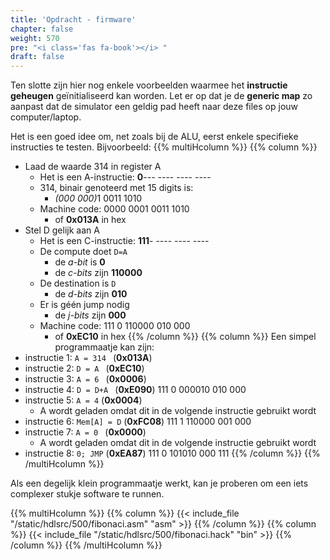 ```yaml
---
title: 'Opdracht - firmware'
chapter: false
weight: 570
pre: "<i class='fas fa-book'></i> "
draft: false
---
```


Ten slotte zijn hier nog enkele voorbeelden waarmee het **instructie geheugen** geïnitialiseerd kan worden. Let er op dat je de **generic map** zo aanpast dat de simulator een geldig pad heeft naar deze files op jouw computer/laptop.



Het is een goed idee om, net zoals bij de ALU, eerst enkele specifieke instructies te testen. Bijvoorbeeld: 
{{% multiHcolumn %}}
{{% column %}}
* Laad de waarde 314 in register A
  * Het is een A-instructie: **0**&#45;&#45;&#45; &#45;&#45;&#45;&#45; &#45;&#45;&#45;&#45; &#45;&#45;&#45;&#45;
  * 314, binair genoteerd met 15 digits is: 
    * <i>(000 000)</i>1 0011 1010
  * Machine code: 0000 0001 0011 1010
    * of **0x013A** in hex
* Stel D gelijk aan A
  * Het is een C-instructie: **111**&#45; &#45;&#45;&#45;&#45; &#45;&#45;&#45;&#45; &#45;&#45;&#45;&#45;
  * De compute doet ```D=A``` 
    * de *a-bit* is **0**
    * de *c-bits* zijn **110000**
  * De destination is ```D```
    * de *d-bits* zijn **010**
  * Er is géén jump nodig
    * de *j-bits* zijn **000**
  * Machine code: 111 0 110000 010 000
    * of **0xEC10** in hex
{{% /column %}}
{{% column %}}
Een simpel programmaatje kan zijn:
* instructie 1: ```A = 314 ``` (**0x013A**)
* instructie 2: ```D = A ``` (**0xEC10**)
* instructie 3: ```A = 6 ``` (**0x0006**)
* instructie 4: ```D = D+A ``` (**0xE090**) 111 0 000010 010 000
* instructie 5: ```A = 4```  (**0x0004**)
  * A wordt geladen omdat dit in de volgende instructie gebruikt wordt
* instructie 6: ```Mem[A] = D``` (**0xFC08**) 111 1 110000 001 000
* instructie 7: ```A = 0 ``` (**0x0000**)
  * A wordt geladen omdat dit in de volgende instructie gebruikt wordt
* instructie 8: ```0; JMP``` (**0xEA87**) 111 0 101010 000 111
{{% /column %}}
{{% /multiHcolumn %}}

Als een degelijk klein programmaatje werkt, kan je proberen om een iets complexer stukje software te runnen.

{{% multiHcolumn %}}
{{% column %}}
{{< include_file "/static/hdlsrc/500/fibonaci.asm" "asm" >}}
{{% /column %}}
{{% column %}}
{{< include_file "/static/hdlsrc/500/fibonaci.hack" "bin" >}}
{{% /column %}}
{{% /multiHcolumn %}}
